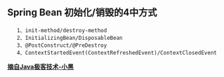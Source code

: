 ## Spring Bean 初始化/销毁的4中方式
       1、init-method/destroy-method
       2、InitializingBean/DisposableBean
       3、@PostConstruct/@PreDestroy
       4、ContextStartedEvent(ContextRefreshedEvent)/ContextClosedEvent
       
**[摘自Java极客技术-小黑](https://mp.weixin.qq.com/s/_36V2UXNPG7ZeQqbCBUE4Q)**